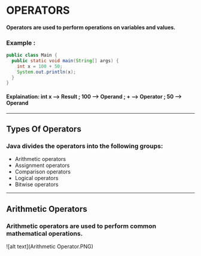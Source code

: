 # OPERATORS

#### Operators are used to perform operations on variables and values.
### Example :
```java
public class Main {
  public static void main(String[] args) {
    int x = 100 + 50;
    System.out.println(x);
  }
}
```

#### Explaination: int x --> Result ; 100 --> Operand ; + --> Operator ; 50 --> Operand
---

## Types Of Operators
### Java divides the operators into the following groups:

- Arithmetic operators
- Assignment operators
- Comparison operators
- Logical operators
- Bitwise operators
---

## Arithmetic Operators
### Arithmetic operators are used to perform common mathematical operations.

![alt text](Arithmetic Operator.PNG)
